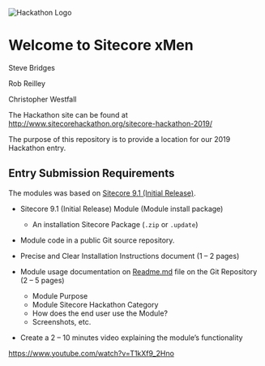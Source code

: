 ![Hackathon Logo](documentation/images/hackathon.png?raw=true "Hackathon Logo")

# Welcome to Sitecore xMen

Steve Bridges

Rob Reilley

Christopher Westfall

The Hackathon site can be found at http://www.sitecorehackathon.org/sitecore-hackathon-2019/

The purpose of this repository is to provide a location for our 2019 Hackathon entry.

## Entry Submission Requirements 

The modules was based on [Sitecore 9.1 (Initial Release)](https://dev.sitecore.net/Downloads/Sitecore_Experience_Platform/91/Sitecore_Experience_Platform_91_Initial_Release.aspx).

- Sitecore 9.1 (Initial Release) Module (Module install package)
   - An installation Sitecore Package (`.zip` or `.update`)

- Module code in a public Git source repository. 


- Precise and Clear Installation Instructions document (1 – 2 pages)


- Module usage documentation on [Readme.md](documentation) file on the Git Repository (2 – 5 pages)
  - Module Purpose
  - Module Sitecore Hackathon Category
  - How does the end user use the Module?
  - Screenshots, etc.

- Create a 2 – 10 minutes video explaining the module’s functionality

https://www.youtube.com/watch?v=T1kXf9_2Hno
